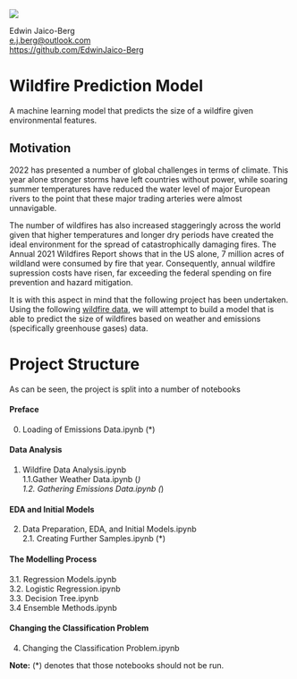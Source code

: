 <img src='https://ichef.bbci.co.uk/news/976/cpsprodpb/B420/production/_125621164_fire-reuters.jpg'>

Edwin Jaico-Berg <br>
e.j.berg@outlook.com <br>
https://github.com/EdwinJaico-Berg <br>

# Wildfire Prediction Model
A machine learning model that predicts the size of a wildfire given environmental features.

## Motivation

2022 has presented a number of global challenges in terms of climate. This year alone stronger storms have left countries without power, while soaring summer temperatures have reduced the water level of major European rivers to the point that these major trading arteries were almost unnavigable. 

The number of wildfires has also increased staggeringly across the world given that higher temperatures and longer dry periods have created the ideal environment for the spread of catastrophically damaging fires. The Annual 2021 Wildfires Report shows that in the US alone, 7 million acres of wildland were consumed by fire that year. Consequently, annual wildfire supression costs have risen, far exceeding the federal spending on fire prevention and hazard mitigation. 

It is with this aspect in mind that the following project has been undertaken. Using the following <a href='https://www.kaggle.com/datasets/rtatman/188-million-us-wildfires'>wildfire data</a>, we will attempt to build a model that is able to  predict the size of wildfires based on weather and emissions (specifically greenhouse gases) data. 

# Project Structure

As can be seen, the project is split into a number of notebooks 

#### Preface
0. Loading of Emissions Data.ipynb (*)

#### Data Analysis
1. Wildfire Data Analysis.ipynb <br>
1.1.Gather Weather Data.ipynb (*) <br>
1.2. Gathering Emissions Data.ipynb (*) <br>

#### EDA and Initial Models
2. Data Preparation, EDA, and Initial Models.ipynb <br>
2.1. Creating Further Samples.ipynb (*) <br>

#### The Modelling Process
3.1. Regression Models.ipynb<br>
3.2. Logistic Regression.ipynb<br>
3.3. Decision Tree.ipynb<br>
3.4 Ensemble Methods.ipynb<br>

#### Changing the Classification Problem
4. Changing the Classification Problem.ipynb

**Note:** (*) denotes that those notebooks should not be run.